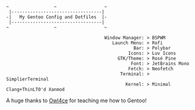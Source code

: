     ~                 ~                  ~
     |----------------------------------|
    -|   My Gentoo Config and Dotfiles  |- 
     |----------------------------------|
    ~                 ~                  ~

                                         Window Manager: > BSPWM
                                            Launch Menu: > Rofi 
                                                    Bar: > Polybar
                                                  Icons: > Luv Icons
                                              GTK/Theme: > Rosé Pine
                                                   Font: > JetBrains Mono
                                                  Fetch: > Neofetch
                                               Terminal: > SimplierTerminal
                                                 Kernel: > Minimal Clang+ThinLTO'd Xanmod

A huge thanks to [Owl4ce](https://github.com/owl4ce) for teaching me how to Gentoo!
